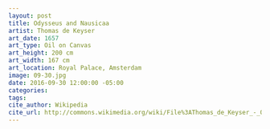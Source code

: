 ```yaml
---
layout: post
title: Odysseus and Nausicaa
artist: Thomas de Keyser
art_date: 1657
art_type: Oil on Canvas
art_height: 200 cm 
art_width: 167 cm
art_location: Royal Palace, Amsterdam
image: 09-30.jpg
date: 2016-09-30 12:00:00 -05:00
categories:
tags:
cite_author: Wikipedia
cite_url: http://commons.wikimedia.org/wiki/File%3AThomas_de_Keyser_-_Odysseus_and_Nausicaa_-_Google_Art_Project.jpg
---
```

